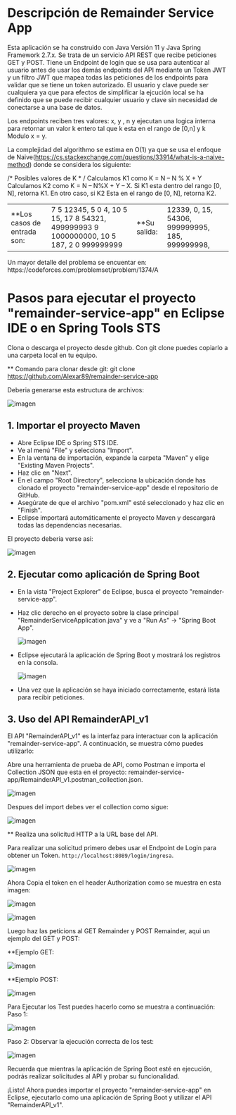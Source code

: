 
# Descripción de Remainder Service App

Esta aplicación se ha construido con Java Versión 11 y Java Spring Framework 2.7.x. Se trata de un servicio API REST que recibe peticiones GET y POST. Tiene un Endpoint de login que se usa para autenticar al usuario antes de usar los demás endpoints del API mediante un Token JWT y un filtro JWT que mapea todas las peticiones de los endpoints para validar que se tiene un token autorizado. El usuario y clave puede ser cualquiera ya que para efectos de simplificar la ejcución local se ha definido que se puede recibir cualquier usuario y clave sin necesidad de conectarse a una base de datos.

Los endpoints reciben tres valores: x, y , n y ejecutan una logica interna para retornar un valor k entero tal que k esta en el rango de [0,n] y k Modulo x = y.

La complejidad del algorithmo se estima en O(1) ya que se usa el enfoque de Naive(https://cs.stackexchange.com/questions/33914/what-is-a-naive-method) donde se considera los siguiente:

/*  Posibles valores de K * /
Calculamos K1 como K = N – N % X + Y
Calculamos K2 como K = N – N%X + Y – X.
Si K1 esta dentro del rango [0, N], retorna K1.
En otro caso, si K2 Esta en el rango de [0, N], retorna K2.
<table>
<td>
**Los casos de entrada son:
</td>
<td>
7 5 12345,
5 0 4,
10 5 15,
17 8 54321,
499999993 9 1000000000,
10 5 187,
2 0 999999999
</td>

<td>
**Su salida:
</td>
<td>
12339,
0,
15,
54306,
999999995,
185,
999999998,
</td>
</table>
Un mayor detalle del problema se encuentar en: https://codeforces.com/problemset/problem/1374/A

# Pasos para ejecutar el proyecto "remainder-service-app" en Eclipse IDE o en Spring Tools STS

Clona o descarga el proyecto desde github. Con git clone puedes copiarlo a una carpeta local en tu equipo.

** Comando para clonar desde git: git clone https://github.com/Alexar89/remainder-service-app

Deberia generarse esta estructura de archivos:

![imagen](https://github.com/Alexar89/remainder-service-app/assets/11586423/a951d26b-a17b-4ec7-8e70-e91dab9502ff)

## 1. Importar el proyecto Maven

- Abre Eclipse IDE o Spring STS IDE.
- Ve al menú "File" y selecciona "Import".
- En la ventana de importación, expande la carpeta "Maven" y elige "Existing Maven Projects".
- Haz clic en "Next".
- En el campo "Root Directory", selecciona la ubicación donde has clonado el proyecto "remainder-service-app" desde el repositorio de GitHub.
- Asegúrate de que el archivo "pom.xml" esté seleccionado y haz clic en "Finish".
- Eclipse importará automáticamente el proyecto Maven y descargará todas las dependencias necesarias.

El proyecto deberia verse asi:

![imagen](https://github.com/Alexar89/remainder-service-app/assets/11586423/9e9860aa-42d5-4cb0-8773-f1fca53eb7b6)


## 2. Ejecutar como aplicación de Spring Boot

- En la vista "Project Explorer" de Eclipse, busca el proyecto "remainder-service-app".
- Haz clic derecho en el proyecto sobre la clase principal "RemainderServiceApplication.java" y ve a "Run As" -> "Spring Boot App".
  
  ![imagen](https://github.com/Alexar89/remainder-service-app/assets/11586423/ac4d0ed4-834a-4764-9171-d7c703eecaaf)

- Eclipse ejecutará la aplicación de Spring Boot y mostrará los registros en la consola.
  
  ![imagen](https://github.com/Alexar89/remainder-service-app/assets/11586423/e756aeaf-6cce-4a01-9099-fe0089479b0c)

- Una vez que la aplicación se haya iniciado correctamente, estará lista para recibir peticiones.

## 3. Uso del API RemainderAPI_v1

El API "RemainderAPI_v1" es la interfaz para interactuar con la aplicación "remainder-service-app". A continuación, se muestra cómo puedes utilizarlo:

Abre una herramienta de prueba de API, como Postman e importa el Collection JSON que esta en el proyecto: remainder-service-app/RemainderAPI_v1.postman_collection.json.

![imagen](https://github.com/Alexar89/remainder-service-app/assets/11586423/dc08c875-6591-4b6e-b826-8123ba4a8324)

Despues del import debes ver el collection como sigue:

![imagen](https://github.com/Alexar89/remainder-service-app/assets/11586423/7d9af20d-f142-414b-a014-23e853ab4ca9)


** Realiza una solicitud HTTP a la URL base del API.

Para realizar una solicitud primero debes usar el Endpoint de Login para obtener un Token.
	 `http://localhost:8089/login/ingresa`.
  
![imagen](https://github.com/Alexar89/remainder-service-app/assets/11586423/214a05ff-0b4c-4b65-bcb3-d350edec7624)


Ahora Copia el token en el header Authorization como se muestra en esta imagen:


![imagen](https://github.com/Alexar89/remainder-service-app/assets/11586423/944d17e2-6238-4b7c-9441-297e5e4a7942)

![imagen](https://github.com/Alexar89/remainder-service-app/assets/11586423/a769e46e-8121-4191-ac7c-9e7b4912bf5f)


Luego haz las peticions al GET Remainder y POST Remainder, aqui un ejemplo del GET y POST:

**Ejemplo GET:

![imagen](https://github.com/Alexar89/remainder-service-app/assets/11586423/949a6006-9cef-4615-a78e-8d230c919916)


**Ejemplo POST:

![imagen](https://github.com/Alexar89/remainder-service-app/assets/11586423/ddf8bc81-2449-4d7c-b942-b3a7015630a8)


Para Ejecutar los Test puedes hacerlo como se muestra a continuación:
 Paso 1:
 
 ![imagen](https://github.com/Alexar89/remainder-service-app/assets/11586423/6441c527-018a-46b6-99a5-eb307d9a22ea)

Paso 2: Observar la ejecución correcta de los test:

![imagen](https://github.com/Alexar89/remainder-service-app/assets/11586423/2576a4e7-5a3f-4ad0-8b43-694fe6a1f62c)


Recuerda que mientras la aplicación de Spring Boot esté en ejecución, podrás realizar solicitudes al API y probar su funcionalidad.

¡Listo! Ahora puedes importar el proyecto "remainder-service-app" en Eclipse, ejecutarlo como una aplicación de Spring Boot y utilizar el API "RemainderAPI_v1".


